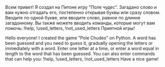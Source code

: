 Всем привет!
Я создал на Питоне игру "Поле чудес".
Загадано слово и вам нужно отгадать его, постепенно открывая буквы или сразу словом.
Вводите по одной букве, или вводите слово, равное по длинне загадонному.
Вы также можете вводить команды, которые могут вам помочь: !help, !used_letters, !not_used_letters
Приятной игры!

Hello everyone!
I created the game "Pole Chudes" on Python.
A word has been guessed and you need to guess it, gradually opening the letters or immediately with a word.
Enter one letter at a time, or enter a word equal in length to the word that has been guessed. 
You can also enter commands that can help you: !help, !used_letters, !not_used_letters 
Have a nice game!
